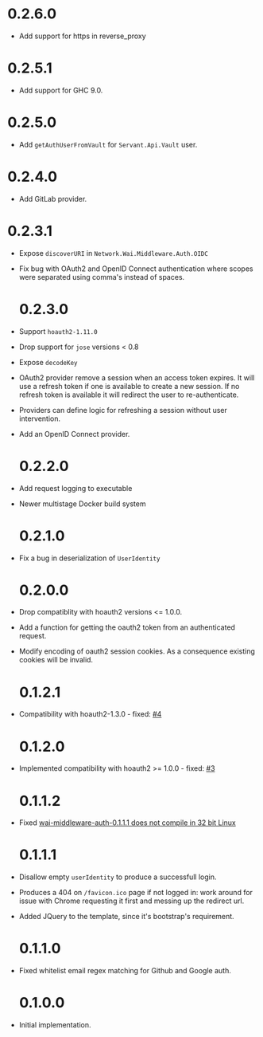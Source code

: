 # 0.2.6.0

- Add support for https in reverse_proxy

# 0.2.5.1

- Add support for GHC 9.0.

# 0.2.5.0

- Add `getAuthUserFromVault` for `Servant.Api.Vault` user.

# 0.2.4.0

- Add GitLab provider.

# 0.2.3.1

- Expose `discoverURI` in `Network.Wai.Middleware.Auth.OIDC`
- Fix bug with OAuth2 and OpenID Connect authentication where scopes were
  separated using comma's instead of spaces.

  # 0.2.3.0

- Support `hoauth2-1.11.0`
- Drop support for `jose` versions < 0.8
- Expose `decodeKey`
- OAuth2 provider remove a session when an access token expires. It will use a
  refresh token if one is available to create a new session. If no refresh token
  is available it will redirect the user to re-authenticate.
- Providers can define logic for refreshing a session without user intervention.
- Add an OpenID Connect provider.

  # 0.2.2.0

- Add request logging to executable
- Newer multistage Docker build system

  # 0.2.1.0

- Fix a bug in deserialization of `UserIdentity`

  # 0.2.0.0

- Drop compatiblity with hoauth2 versions <= 1.0.0.
- Add a function for getting the oauth2 token from an authenticated request.
- Modify encoding of oauth2 session cookies. As a consequence existing cookies will be invalid.

  # 0.1.2.1

- Compatibility with hoauth2-1.3.0 - fixed: [#4](https://github.com/fpco/wai-middleware-auth/issues/4)

  # 0.1.2.0

- Implemented compatibility with hoauth2 >= 1.0.0 - fixed: [#3](https://github.com/fpco/wai-middleware-auth/issues/3)

  # 0.1.1.2

- Fixed [wai-middleware-auth-0.1.1.1 does not compile in 32 bit Linux](https://github.com/fpco/wai-middleware-auth/issues/2)

  # 0.1.1.1

- Disallow empty `userIdentity` to produce a successfull login.
- Produces a 404 on `/favicon.ico` page if not logged in: work around for issue
  with Chrome requesting it first and messing up the redirect url.
- Added JQuery to the template, since it's bootstrap's requirement.

  # 0.1.1.0

- Fixed whitelist email regex matching for Github and Google auth.

  # 0.1.0.0

- Initial implementation.
